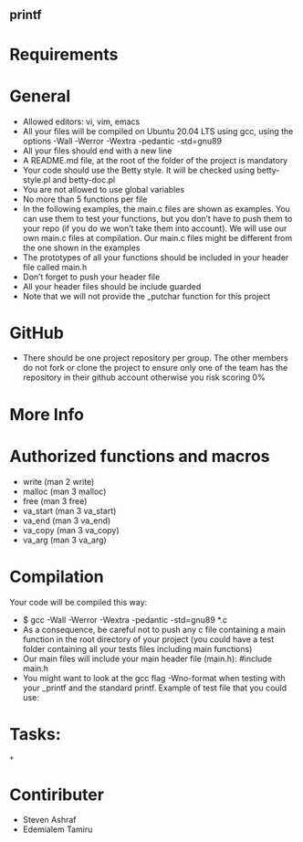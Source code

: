 ## printf
# Requirements

# General
+ Allowed editors: vi, vim, emacs
+ All your files will be compiled on Ubuntu 20.04 LTS using gcc, using the options -Wall -Werror -Wextra -pedantic -std=gnu89
+ All your files should end with a new line
+ A README.md file, at the root of the folder of the project is mandatory
+ Your code should use the Betty style. It will be checked using betty-style.pl and betty-doc.pl
+ You are not allowed to use global variables
+ No more than 5 functions per file
+ In the following examples, the main.c files are shown as examples. You can use them to test your functions, but you don’t have to push them to your repo (if you do we won’t take them into account). We will use our own main.c files at compilation. Our main.c files might be different from the one shown in the examples
+ The prototypes of all your functions should be included in your header file called main.h
+ Don’t forget to push your header file
+ All your header files should be include guarded
+ Note that we will not provide the _putchar function for this project


# GitHub
+ There should be one project repository per group. The other members do not fork or clone the project to ensure only one of the team has the repository in their github account otherwise you risk scoring 0%

# More Info
# Authorized functions and macros
+ write (man 2 write)
+ malloc (man 3 malloc)
+ free (man 3 free)
+ va_start (man 3 va_start)
+ va_end (man 3 va_end)
+ va_copy (man 3 va_copy)
+ va_arg (man 3 va_arg)

# Compilation
Your code will be compiled this way:
+ $ gcc -Wall -Werror -Wextra -pedantic -std=gnu89 *.c
+ As a consequence, be careful not to push any c file containing a main function in the root directory of your project (you could have a test folder containing all your tests files including main functions)
+ Our main files will include your main header file (main.h): #include main.h
+ You might want to look at the gcc flag -Wno-format when testing with your _printf and the standard printf. Example of test file that you could use:
 
 # Tasks:

    + 

# Contiributer
 + Steven Ashraf 
 + Edemialem Tamiru
